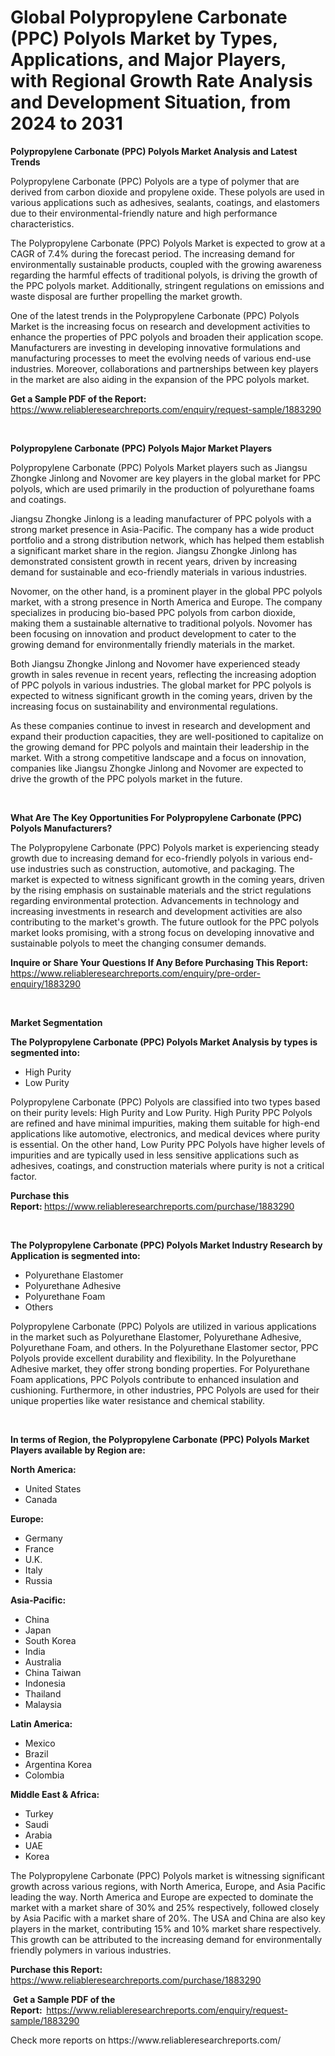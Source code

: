 <p><h1>Global Polypropylene Carbonate (PPC) Polyols Market by Types, Applications, and Major Players, with Regional Growth Rate Analysis and Development Situation, from 2024 to 2031</h1></p><p><strong>Polypropylene Carbonate (PPC) Polyols Market Analysis and Latest Trends</strong></p>
<p><p>Polypropylene Carbonate (PPC) Polyols are a type of polymer that are derived from carbon dioxide and propylene oxide. These polyols are used in various applications such as adhesives, sealants, coatings, and elastomers due to their environmental-friendly nature and high performance characteristics. </p><p>The Polypropylene Carbonate (PPC) Polyols Market is expected to grow at a CAGR of 7.4% during the forecast period. The increasing demand for environmentally sustainable products, coupled with the growing awareness regarding the harmful effects of traditional polyols, is driving the growth of the PPC polyols market. Additionally, stringent regulations on emissions and waste disposal are further propelling the market growth.</p><p>One of the latest trends in the Polypropylene Carbonate (PPC) Polyols Market is the increasing focus on research and development activities to enhance the properties of PPC polyols and broaden their application scope. Manufacturers are investing in developing innovative formulations and manufacturing processes to meet the evolving needs of various end-use industries. Moreover, collaborations and partnerships between key players in the market are also aiding in the expansion of the PPC polyols market.</p></p>
<p><strong>Get a Sample PDF of the Report:&nbsp;</strong> <a href="https://www.reliableresearchreports.com/enquiry/request-sample/1883290">https://www.reliableresearchreports.com/enquiry/request-sample/1883290</a></p>
<p>&nbsp;</p>
<p><strong>Polypropylene Carbonate (PPC) Polyols Major Market Players</strong></p>
<p><p>Polypropylene Carbonate (PPC) Polyols Market players such as Jiangsu Zhongke Jinlong and Novomer are key players in the global market for PPC polyols, which are used primarily in the production of polyurethane foams and coatings. </p><p>Jiangsu Zhongke Jinlong is a leading manufacturer of PPC polyols with a strong market presence in Asia-Pacific. The company has a wide product portfolio and a strong distribution network, which has helped them establish a significant market share in the region. Jiangsu Zhongke Jinlong has demonstrated consistent growth in recent years, driven by increasing demand for sustainable and eco-friendly materials in various industries.</p><p>Novomer, on the other hand, is a prominent player in the global PPC polyols market, with a strong presence in North America and Europe. The company specializes in producing bio-based PPC polyols from carbon dioxide, making them a sustainable alternative to traditional polyols. Novomer has been focusing on innovation and product development to cater to the growing demand for environmentally friendly materials in the market. </p><p>Both Jiangsu Zhongke Jinlong and Novomer have experienced steady growth in sales revenue in recent years, reflecting the increasing adoption of PPC polyols in various industries. The global market for PPC polyols is expected to witness significant growth in the coming years, driven by the increasing focus on sustainability and environmental regulations. </p><p>As these companies continue to invest in research and development and expand their production capacities, they are well-positioned to capitalize on the growing demand for PPC polyols and maintain their leadership in the market. With a strong competitive landscape and a focus on innovation, companies like Jiangsu Zhongke Jinlong and Novomer are expected to drive the growth of the PPC polyols market in the future.</p></p>
<p>&nbsp;</p>
<p><strong>What Are The Key Opportunities For Polypropylene Carbonate (PPC) Polyols Manufacturers?</strong></p>
<p><p>The Polypropylene Carbonate (PPC) Polyols market is experiencing steady growth due to increasing demand for eco-friendly polyols in various end-use industries such as construction, automotive, and packaging. The market is expected to witness significant growth in the coming years, driven by the rising emphasis on sustainable materials and the strict regulations regarding environmental protection. Advancements in technology and increasing investments in research and development activities are also contributing to the market's growth. The future outlook for the PPC polyols market looks promising, with a strong focus on developing innovative and sustainable polyols to meet the changing consumer demands.</p></p>
<p><strong>Inquire or Share Your Questions If Any Before Purchasing This Report:</strong> <a href="https://www.reliableresearchreports.com/enquiry/pre-order-enquiry/1883290">https://www.reliableresearchreports.com/enquiry/pre-order-enquiry/1883290</a></p>
<p>&nbsp;</p>
<p><strong>Market Segmentation</strong></p>
<p><strong>The Polypropylene Carbonate (PPC) Polyols Market Analysis by types is segmented into:</strong></p>
<p><ul><li>High Purity</li><li>Low Purity</li></ul></p>
<p><p>Polypropylene Carbonate (PPC) Polyols are classified into two types based on their purity levels: High Purity and Low Purity. High Purity PPC Polyols are refined and have minimal impurities, making them suitable for high-end applications like automotive, electronics, and medical devices where purity is essential. On the other hand, Low Purity PPC Polyols have higher levels of impurities and are typically used in less sensitive applications such as adhesives, coatings, and construction materials where purity is not a critical factor.</p></p>
<p><strong>Purchase this Report:&nbsp;</strong><a href="https://www.reliableresearchreports.com/purchase/1883290">https://www.reliableresearchreports.com/purchase/1883290</a></p>
<p>&nbsp;</p>
<p><strong>The Polypropylene Carbonate (PPC) Polyols Market Industry Research by Application is segmented into:</strong></p>
<p><ul><li>Polyurethane Elastomer</li><li>Polyurethane Adhesive</li><li>Polyurethane Foam</li><li>Others</li></ul></p>
<p><p>Polypropylene Carbonate (PPC) Polyols are utilized in various applications in the market such as Polyurethane Elastomer, Polyurethane Adhesive, Polyurethane Foam, and others. In the Polyurethane Elastomer sector, PPC Polyols provide excellent durability and flexibility. In the Polyurethane Adhesive market, they offer strong bonding properties. For Polyurethane Foam applications, PPC Polyols contribute to enhanced insulation and cushioning. Furthermore, in other industries, PPC Polyols are used for their unique properties like water resistance and chemical stability.</p></p>
<p>&nbsp;</p>
<p><strong>In terms of Region, the Polypropylene Carbonate (PPC) Polyols Market Players available by Region are:</strong></p>
<p>
    <p> <strong> North America: </strong>
        <ul>
            <li>United States</li>
            <li>Canada</li>
        </ul>
        </p> 
    <p> <strong> Europe: </strong>
        <ul>
            <li>Germany</li>
            <li>France</li>
            <li>U.K.</li>
            <li>Italy</li>
            <li>Russia</li>
        </ul>
        </p> 
    <p> <strong> Asia-Pacific: </strong>
        <ul>
            <li>China</li>
            <li>Japan</li>
            <li>South Korea</li>
            <li>India</li>
            <li>Australia</li>
            <li>China Taiwan</li>
            <li>Indonesia</li>
            <li>Thailand</li>
            <li>Malaysia</li>
        </ul>
        </p> 
    <p> <strong> Latin America: </strong>
        <ul>
            <li>Mexico</li>
            <li>Brazil</li>
            <li>Argentina Korea</li>
            <li>Colombia</li>
        </ul>
        </p> 
    <p> <strong> Middle East & Africa: </strong>
        <ul>
            <li>Turkey</li>
            <li>Saudi</li>
            <li>Arabia</li>
            <li>UAE</li>
            <li>Korea</li>
        </ul>
    </p>
    </p>
<p><p>The Polypropylene Carbonate (PPC) Polyols market is witnessing significant growth across various regions, with North America, Europe, and Asia Pacific leading the way. North America and Europe are expected to dominate the market with a market share of 30% and 25% respectively, followed closely by Asia Pacific with a market share of 20%. The USA and China are also key players in the market, contributing 15% and 10% market share respectively. This growth can be attributed to the increasing demand for environmentally friendly polymers in various industries.</p></p>
<p><strong>Purchase this Report: </strong><a href="https://www.reliableresearchreports.com/purchase/1883290">https://www.reliableresearchreports.com/purchase/1883290</a></p>
<p>&nbsp;<strong>Get a Sample PDF of the Report:&nbsp;&nbsp;</strong><a href="https://www.reliableresearchreports.com/enquiry/request-sample/1883290">https://www.reliableresearchreports.com/enquiry/request-sample/1883290</a></p>
<p><strong></strong></p>
<p>Check more reports on https://www.reliableresearchreports.com/</p>